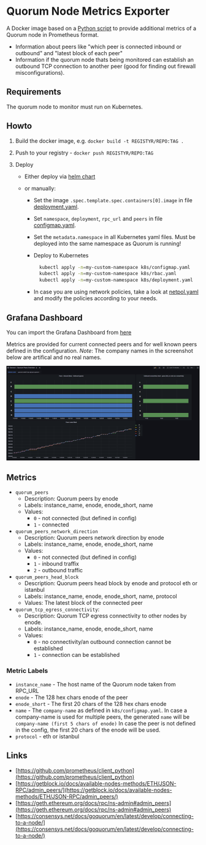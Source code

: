 # Quorum Node Metrics Exporter

A Docker image based on a [Python script](./source/main.py) to provide additional metrics of a Quorum node in Prometheus format.

- Information about peers like "which peer is connected inbound or outbound" and "latest block of each peer"
- Information if the quorum node thats being monitored can establish an outbound  TCP connection to another peer (good for finding out firewall misconfigurations).

## Requirements

The quorum node to monitor must run on Kubernetes.

## Howto

1. Build the docker image, e.g. `docker build -t REGISTYR/REPO:TAG .`
2. Push to your registry - `docker push REGISTYR/REPO:TAG`
3. Deploy
  
    - Either deploy via [helm chart](https://github.com/PharmaLedger-IMI/helm-charts/tree/master/charts/quorum-node-metrics-exporter)
    - or manually:

        - Set the image `.spec.template.spec.containers[0].image` in file [deployment.yaml](./k8s/deployment.yaml).
        - Set `namespace`, `deployment`, `rpc_url` and  `peers` in file [configmap.yaml](./k8s/configmap.yaml).
        - Set the `metadata.namespace` in all Kubernetes yaml files. Must be deployed into the same namespace as Quorum is running!
        - Deploy to Kubernetes

            ```bash
              kubectl apply -n=my-custom-namespace k8s/configmap.yaml
              kubectl apply -n=my-custom-namespace k8s/rbac.yaml
              kubectl apply -n=my-custom-namespace k8s/deployment.yaml
            ```

        - In case you are using network policies, take a look at [netpol.yaml](./k8s/netpol.yaml) and modify the policies according to your needs.

<!-- ## Container images

- Containers are signed, [see](https://dev.to/n3wt0n/sign-your-container-images-with-cosign-github-actions-and-github-container-registry-3mni)
- Verify signature via `COSIGN_EXPERIMENTAL=1 cosign verify ghcr.io/pharmaledger-imi/quorum-node-metrics-exporter:build`
- Download *cosign* at [github](https://github.com/sigstore/cosign/releases)
- Also see [https://docs.sigstore.dev/cosign/overview](https://docs.sigstore.dev/cosign/overview) -->

## Grafana Dashboard

You can import the Grafana Dashboard from [here](./docs/grafana_dashboard_peers_overview.json)

Metrics are provided for current connected peers and for well known peers defined in the configuration. *Note*: The company names in the screenshot below are artifical and no real names.

![Grafana Dashboard](./docs/grafana_dashboard_peers_overview.png)

## Metrics

- `quorum_peers`
  - Description: Quorum peers by enode
  - Labels: instance_name, enode, enode_short, name
  - Values:
    - `0` - not connected (but defined in config)
    - `1` - connected
- `quorum_peers_network_direction`
  - Description: Quorum peers network direction by enode
  - Labels: instance_name, enode, enode_short, name
  - Values:
    - `0` - not connected (but defined in config)
    - `1` - inbound traffix
    - `2` - outbound traffic
- `quorum_peers_head_block`
  - Description: Quorum peers head block by enode and protocol eth or istanbul
  - Labels: instance_name, enode, enode_short, name, protocol
  - Values: The latest block of the connected peer
- `quorum_tcp_egress_connectivity`:
  - Description: Quorum TCP egress connectivity to other nodes by enode.
  - Labels: instance_name, enode, enode_short, name
  - Values:
    - `0` - no connectivity/an outbound connection cannot be established
    - `1` - connection can be established

### Metric Labels

- `instance_name` - The host name of the Quorum node taken from RPC_URL
- `enode` - The 128 hex chars enode of the peer
- `enode_short` - The first 20 chars of the 128 hex chars enode
- `name` - The `company-name` as defined in `k8s/configmap.yaml`.
   In case a company-name is used for multiple peers, the generated `name` will be `company-name (first 5 chars of enode)`
   In case the peer is not defined in the config, the first 20 chars of the enode will be used.
- `protocol` - eth or istanbul

## Links

- [https://github.com/prometheus/client_python](https://github.com/prometheus/client_python)
- [https://getblock.io/docs/available-nodes-methods/ETH/JSON-RPC/admin_peers/](https://getblock.io/docs/available-nodes-methods/ETH/JSON-RPC/admin_peers/)
- [https://geth.ethereum.org/docs/rpc/ns-admin#admin_peers](https://geth.ethereum.org/docs/rpc/ns-admin#admin_peers)
- [https://consensys.net/docs/goquorum/en/latest/develop/connecting-to-a-node/](https://consensys.net/docs/goquorum/en/latest/develop/connecting-to-a-node/)
